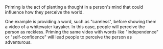 Priming is the act of planting a thought in a person's mind that could influence how they perceive the world.

One example is providing a word, such as "careless", before showing them a video of a whitewater kayaker. In this case, people will perceive the person as reckless. Priming the same video with words like "independence" or "self-confidence" will lead people to perceive the person as adventurous. 